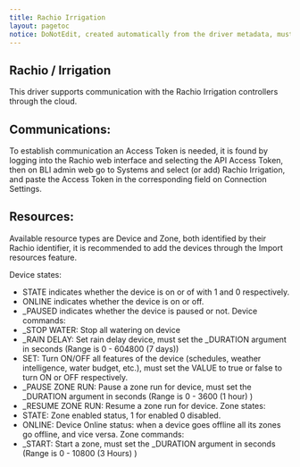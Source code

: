 ```yaml
---
title: Rachio Irrigation
layout: pagetoc
notice: DoNotEdit, created automatically from the driver metadata, must be updated on the driver itself
---
```

## Rachio / Irrigation

This driver supports communication with the Rachio Irrigation controllers through the cloud. 

Communications:
---------------

To establish communication an Access Token is needed, it is found by logging into the Rachio web interface and selecting the API Access Token, 
then on BLI admin web go to Systems and select (or add) Rachio Irrigation, and paste the Access Token in the corresponding field on Connection Settings.

Resources:
---------------

Available resource types are Device and Zone, both identified by their Rachio identifier, it is recommended to add the devices through the Import resources feature.

Device states:
   - STATE indicates whether the device is on or of with 1 and 0 respectively.
   - ONLINE indicates whether the device is on or off.
   - _PAUSED indicates whether the device is paused or not.
Device commands:
   - _STOP WATER: Stop all watering on device
   - _RAIN DELAY: Set rain delay device, must set the _DURATION argument in seconds (Range is 0 - 604800 (7 days))
   - SET: Turn ON/OFF all features of the device (schedules, weather intelligence, water budget, etc.), must set the VALUE to true or false to turn ON or OFF respectively.
   - _PAUSE ZONE RUN: Pause a zone run for device, must set the _DURATION argument in seconds (Range is 0 - 3600 (1 hour) )
   - _RESUME ZONE RUN: Resume a zone run for device.
Zone states:
   - STATE: Zone enabled status, 1 for enabled 0 disabled.
   - ONLINE: Device Online status: when a device goes offline all its zones go offline, and vice versa.
Zone commands:
   - _START: Start a zone, must set the _DURATION argument in seconds (Range is 0 - 10800 (3 Hours) )
